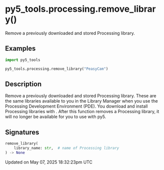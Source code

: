 # py5_tools.processing.remove_library()

Remove a previously downloaded and stored Processing library.

## Examples

<div class="example-table">

<div class="example-row"><div class="example-cell-image">

</div><div class="example-cell-code">

```python
import py5_tools

py5_tools.processing.remove_library("PeasyCam")
```

</div></div>

</div>

## Description

Remove a previously downloaded and stored Processing library. These are the same libraries available to you in the Library Manager when you use the Processing Development Environment (PDE). You download and install Processing libraries with [](py5tools_processing_download_library). After this function removes a Processing library, it will no longer be available for you to use with py5.

## Signatures

```python
remove_library(
    library_name: str,  # name of Processing library
) -> None
```

Updated on May 07, 2025 18:32:23pm UTC
